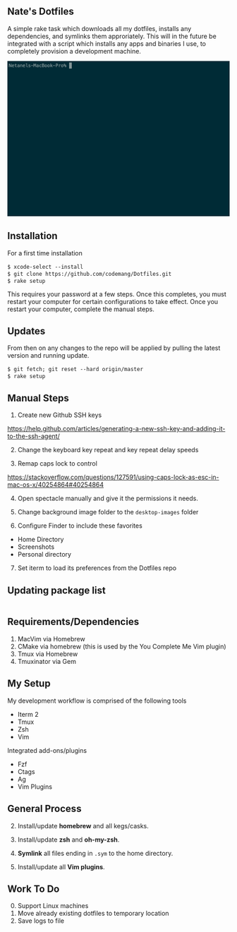 Nate's Dotfiles
---------------

A simple rake task which downloads all my dotfiles, installs any dependencies, and symlinks them approriately. This will in the future be integrated with a script which installs any apps and binaries I use, to completely provision a development machine.

![Alt Text](https://github.com/codemang/Dotfiles/blob/master/recording.gif)

## Installation


For a first time installation
```
$ xcode-select --install
$ git clone https://github.com/codemang/Dotfiles.git
$ rake setup
```

This requires your password at a few steps. Once this completes, you must
restart your computer for certain configurations to take effect. Once you
restart your computer, complete the manual steps.

## Updates

From then on any changes to the repo will be applied by pulling the latest version and running update.

```
$ git fetch; git reset --hard origin/master
$ rake setup
```

## Manual Steps

1) Create new Github SSH keys

https://help.github.com/articles/generating-a-new-ssh-key-and-adding-it-to-the-ssh-agent/

2) Change the keyboard key repeat and key repeat delay speeds

3) Remap caps lock to control

https://stackoverflow.com/questions/127591/using-caps-lock-as-esc-in-mac-os-x/40254864#40254864

4) Open spectacle manually and give it the permissions it needs.

5) Change background image folder to the `desktop-images` folder

6) Configure Finder to include these favorites
* Home Directory
* Screenshots
* Personal directory

7) Set iterm to load its preferences from the Dotfiles repo

## Updating package list

```
```

Requirements/Dependencies
-----------

1. MacVim via Homebrew
1. CMake via homebrew (this is used by the You Complete Me Vim plugin)
1. Tmux via Homebrew
1. Tmuxinator via Gem

My Setup
--------

My development workflow is comprised of the following tools
* Iterm 2
* Tmux
* Zsh
* Vim

Integrated add-ons/plugins
* Fzf
* Ctags
* Ag
* Vim Plugins


General Process
--------

2. Install/update **homebrew** and all kegs/casks.

3. Install/update **zsh** and **oh-my-zsh**.

4. **Symlink** all files ending in `.sym` to the home directory.

5. Install/update all **Vim plugins**.

Work To Do
----------

0. Support Linux machines
0. Move already existing dotfiles to temporary location
0. Save logs to file
